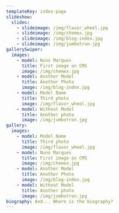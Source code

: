 ```yaml
---
templateKey: index-page
slideshow:
  slides:
    - slideimage: /img/flavor_wheel.jpg
    - slideimage: /img/chemex.jpg
    - slideimage: /img/blog-index.jpg
    - slideimage: /img/jumbotron.jpg
gallerySwiper:
  images:
    - model: Nuno Marques
      title: First image on CMS
      image: /img/chemex.jpg
    - model: Another Model
      title: Another Photo
      image: /img/blog-index.jpg
    - model: Model Name
      title: Third photo
      image: /img/flavor_wheel.jpg
    - model: Without Model
      title: Another photo
      image: /img/jumbotron.jpg
gallery:
  images:
    - model: Model Name
      title: Third photo
      image: /img/flavor_wheel.jpg
    - model: Nuno Marques
      title: First image on CMS
      image: /img/chemex.jpg
    - model: Another Model
      title: Another Photo
      image: /img/blog-index.jpg
    - model: Without Model
      title: Another photo
      image: /img/jumbotron.jpg
biography: And... Where is the biography?
---
```

